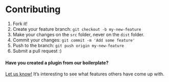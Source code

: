 # Contributing

1. Fork it!
2. Create your feature branch: `git checkout -b my-new-feature`
3. Make your changes on the `src` folder, never on the `dist` folder.
4. Commit your changes: `git commit -m 'Add some feature'`
5. Push to the branch: `git push origin my-new-feature`
6. Submit a pull request :)

#### Have you created a plugin from our boilerplate?

[Let us know!](https://github.com/brenopolanski/saiku-plugin-boilerplate/wiki/Sites) It’s interesting to see what features others have come up with.

